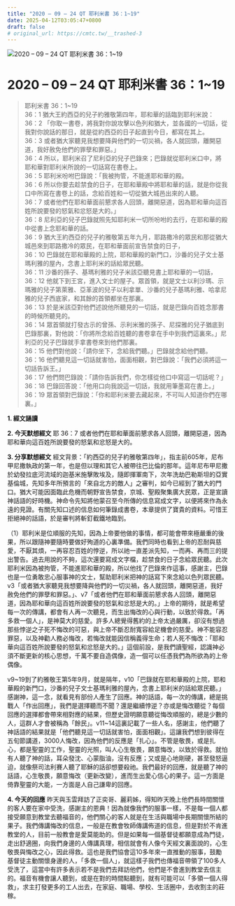 ```yaml
---
title: "2020 – 09 – 24 QT 耶利米書 36：1~19"
date: 2025-04-12T03:05:47+0800
draft: false
# original_url: https://cmtc.tw/__trashed-3
---
```


![2020 – 09 – 24 QT 耶利米書 36：1\~19](/images/qt.jpg   "2020 – 09 – 24 QT 耶利米書 36：1\~19")

# 2020 – 09 – 24 QT 耶利米書 36：1\~19

> 耶利米書 36：1\~19  
> 36：1 猶大王約西亞的兒子約雅敬第四年，耶和華的話臨到耶利米說：  
> 36：2 「你取一書卷，將我對你說攻擊以色列和猶大，並各國的一切話，從我對你說話的那日，就是從約西亞的日子起直到今日，都寫在其上。  
> 36：3 或者猶大家聽見我想要降與他們的一切災禍，各人就回頭，離開惡道，我好赦免他們的罪孽和罪惡。」  
> 36：4 所以，耶利米召了尼利亞的兒子巴錄來；巴錄就從耶利米口中，將耶和華對耶利米所說的一切話寫在書卷上。  
> 36：5 耶利米吩咐巴錄說：「我被拘管，不能進耶和華的殿。  
> 36：6 所以你要去趁禁食的日子，在耶和華殿中將耶和華的話，就是你從我口中所寫在書卷上的話，念給百姓和一切從猶大城邑出來的人聽。  
> 36：7 或者他們在耶和華面前懇求各人回頭，離開惡道，因為耶和華向這百姓所說要發的怒氣和忿怒是大的。」  
> 36：8 尼利亞的兒子巴錄就照先知耶利米一切所吩咐的去行，在耶和華的殿中從書上念耶和華的話。  
> 36：9 猶大王約西亞的兒子約雅敬第五年九月，耶路撒冷的眾民和那從猶大城邑來到耶路撒冷的眾民，在耶和華面前宣告禁食的日子，  
> 36：10 巴錄就在耶和華殿的上院，耶和華殿的新門口，沙番的兒子文士基瑪利雅的屋內，念書上耶利米的話給眾民聽。  
> 36：11 沙番的孫子、基瑪利雅的兒子米該亞聽見書上耶和華的一切話，  
> 36：12 他就下到王宮，進入文士的屋子。眾首領，就是文士以利沙瑪、示瑪雅的兒子第萊雅、亞革波的兒子以利拿單、沙番的兒子基瑪利雅、哈拿尼雅的兒子西底家，和其餘的首領都坐在那裏。  
> 36：13 於是米該亞對他們述說他所聽見的一切話，就是巴錄向百姓念那書的時候所聽見的。  
> 36：14 眾首領就打發古示的曾孫、示利米雅的孫子、尼探雅的兒子猶底到巴錄那裏，對他說：「你將所念給百姓聽的書卷拿在手中到我們這裏來。」尼利亞的兒子巴錄就手拿書卷來到他們那裏。  
> 36：15 他們對他說：「請你坐下，念給我們聽。」巴錄就念給他們聽。  
> 36：16 他們聽見這一切話就害怕，面面相觀，對巴錄說：「我們必須將這一切話告訴王。」  
> 36：17 他們問巴錄說：「請你告訴我們，你怎樣從他口中寫這一切話呢？」  
> 36：18 巴錄回答說：「他用口向我說這一切話，我就用筆墨寫在書上。」  
> 36：19 眾首領對巴錄說：「你和耶利米要去藏起來，不可叫人知道你們在哪裏。」

**1. 經文誦讀**

**2.  今天默想經文**
耶 36：7 或者他們在耶和華面前懇求各人回頭，離開惡道，因為耶和華向這百姓所說要發的怒氣和忿怒是大的。

**3. 分享默想經文**
經文背景：「約西亞的兒子約雅敬第四年」，指主前605年，尼布甲尼撒執政的第一年，也是但以理和其它人被帶往巴比倫的那年。這年尼布甲尼撒於幼發拉底河流域的迦基米施擊敗埃及，隨即揮軍南下，次年洗劫巴勒斯坦的亞實基倫城，先知多年所預言的「來自北方的敵人」之審判，如今已經到了猶大的門口。猶大可能因面臨此危機而朝野宣告禁食，京城、聖殿聚集廣大民眾，正是宣讀神話語的好時機。神命令先知將他蒙召至今所傳的信息寫成文字，以便將來作為永遠的見證。有關先知口述的信息如何筆錄成書卷，本章提供了寶貴的資料。可惜王拒絕神的話語，於是審判將斬釘截鐵地臨到。

（1）耶利米是位順服的先知，因為上帝要他做的事情，都可能會帶來極嚴重的後果，所以跟隨神要隨時要做好殉道的心裏準備。我們同時也看到上帝的忍耐與慈愛，不厭其煩，一再容忍百姓的悖逆，所以祂一直差派先知，一而再、再而三的提出警告。過去用說的不夠，這次還要寫成文字檔，趁禁食的日子念給眾民聽。此次耶利米因為被拘管，不能進耶和華的殿，所以他找了巴錄來作這事，感謝主，巴錄也是一位勇敢忠心服事神的文士，幫助耶利米把神的話寫下來念給以色列眾民聽。v3「或者猶大家聽見我想要降與他們的一切災禍，各人就回頭，離開惡道，我好赦免他們的罪孽和罪惡。」、v7「或者他們在耶和華面前懇求各人回頭，離開惡道，因為耶和華向這百姓所說要發的怒氣和忿怒是大的。」上帝的期待，就是希望每一次的傳講，都會有人再一次聽見，而生出悔改的心與行動，以致於得救。「再多救一個人」，是神莫大的慈愛。許多人總覺得舊約的上帝太過嚴厲，卻沒有想過那些悖逆之子死不悔改的可惡，與上帝不斷忍耐寬容給足機會的慈愛。神不能容忍罪惡，以及神勸人務必悔改，若悔改就能因信稱義得生命；若人死不悔改：「耶和華向這百姓所說要發的怒氣和忿怒是大的。」這個前設，是我們讀聖經，認識神必須不斷更新的核心思想，千萬不要自造偶像，造一個可以任憑我們為所欲為的上帝偶像。

v9\~19到了約雅敬王第5年9月，就是隔年，v10「巴錄就在耶和華殿的上院，耶和華殿的新門口，沙番的兒子文士基瑪利雅的屋內，念書上耶利米的話給眾民聽。」感謝神，這一念，就看見有部份人產生了回應。神的話語，每一次的傳講，總是挑戰人「作出回應」，我們是選擇聽而不聞？還是繼續悖逆？亦或是悔改聽從？每個回應的選擇都會帶來相對應的結果，但歷史證明願意聽從悔改順服的，總是少數的人，這群人才會被稱為「餘民」。v11\~14這裏記載了一些人名，感謝主，他們聽了神話語的結果就是「他們聽見這一切話就害怕，面面相觀」。這讓我們想到彼得在五旬節講道，3000人悔改，因為他們的反應是「扎心」。不管是敬畏，或是扎心，都是聖靈的工作，聖靈的光照，叫人心生敬畏，願意悔改，以致於得救。就怕有人聽了神的話，耳朵發沈、心蒙脂油，沒有反應；又或是心地剛硬，甚至發怒逼迫，就像祭司法利賽人聽了耶穌的話卻想要殺祂。我們最好的回應，就是聽了神的話語，心生敬畏，願意悔改（更新改變），進而生出愛心信心的果子。這一方面是倚靠聖靈的大能，一方面是人自己謙卑的回應。

**4. 今天的回應**
昨天與玉雲拜訪了正奕哥、麗莉姊，得知昨天晚上他們長時間關懷的客人要在家中受洗，感謝主的恩典！因為就像我們的服事一樣，不是每一個人都接受願意到教堂去聽福音的，他們關心的客人就是在生活與職場中長期關懷所結的果子。我們傳講悔改的信息，一般是在教會牧師傳講佈道的信息，但是對於不肯進教堂的人，目前一般教會是愛莫能助的。但是如果每一個基督徒都願意成為門徒，走出舒適圈，向我們身邊的人傳講真理，相信就會有人像今天經文裏面說的，心生敬畏與悔改之心，因此得救。這也是我們協會這10多年來一直推動的服事，鼓勵基督徒主動關懷身邊的人，「多救一個人」，就這樣子我們也傳福音帶領了100多人受洗了，這當中有許多表示若不是我們去拜訪他們，他們是不會進到教堂去信主的。福音有機會讓人聽到，或是在對的時間點聽到，就有可能可以「多領一個人得救」，求主打發更多的工人出去，在家庭、職場、學校、生活圈中，去收割主的莊稼。
